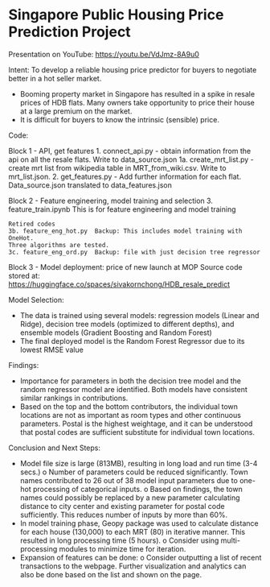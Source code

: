 # Singapore Public Housing Price Prediction Project
Presentation on YouTube:  https://youtu.be/VdJmz-8A9u0  

Intent:
To develop a reliable housing price predictor for buyers to negotiate better in a hot seller market. 
-	Booming property market in Singapore has resulted in a spike in resale prices of HDB flats. Many owners take opportunity to price their house at a large premium on the market.
-	It is difficult for buyers to know the intrinsic (sensible) price.

Code:

Block 1 - API, get features
    1. connect_api.py - obtain information from the api on all the resale flats. Write to data_source.json
    1a. create_mrt_list.py - create mrt list from wikipedia table in MRT_from_wiki.csv. Write to mrt_list.json.
    2. get_features.py - Add further information for each flat. Data_source.json translated to data_features.json


Block 2 - Feature engineering, model training and selection
    3. feature_train.ipynb  This is for feature engineering and model training

    Retired codes
    3b. feature_eng_hot.py  Backup: This includes model training with OneHot. 
    Three algorithms are tested.
    3c. feature_eng_ord.py  Backup: file with just decision tree regressor
    

Block 3 - Model deployment: price of new launch at MOP
Source code stored at: https://huggingface.co/spaces/sivakornchong/HDB_resale_predict 

Model Selection: 
-	The data is trained using several models: regression models (Linear and Ridge), decision tree models (optimized to different depths), and ensemble models (Gradient Boosting and Random Forest)
-	The final deployed model is the Random Forest Regressor due to its lowest RMSE value

Findings:
-	Importance for parameters in both the decision tree model and the random regressor model are identified. Both models have consistent similar rankings in contributions.
-	Based on the top and the bottom contributors, the individual town locations are not as important as room types and other continuous parameters. Postal is the highest weightage, and it can be understood that postal codes are sufficient substitute for individual town locations.

Conclusion and Next Steps:
-	Model file size is large (813MB), resulting in long load and run time (3-4 secs.)
    o	Number of parameters could be reduced significantly. Town names contributed to 26 out of 38 model input parameters due to one-hot processing of categorical inputs. 
    o	Based on findings, the town names could possibly be replaced by a new parameter calculating distance to city center and existing parameter for postal code sufficiently. This reduces number of inputs by more than 60%. 
-	In model training phase, Geopy package was used to calculate distance for each house (130,000) to each MRT (80) in iterative manner. This resulted in long processing time (5 hours).
    o	Consider using multi-processing modules to minimize time for iteration.
-	Expansion of features can be done:
    o	Consider outputting a list of recent transactions to the webpage. Further visualization and analytics can also be done based on the list and shown on the page. 

